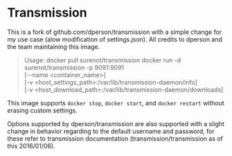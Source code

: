 # Transmission

This is a fork of github.com/dperson/transmission with a simple change for my use case (alow modification of settings.json). All credits to dperson and the team maintaining this image.

> Usage:
> docker pull surenot/transmission
> docker run -d surenot/transmission -p 9091:9091 \
>    [--name <container_name>] \
>    [-v <host_settings_path>:/var/lib/transmission-daemon/info] \
>    [-v <host_download_path>:/var/lib/transmission-daemon/downloads]

This image supports `docker stop`, `docker start`, and `docker restart` without erasing custom settings.

Options supported by dperson/transmission are also supported with a slight change in behavior regarding to the default username and password, for these refer to transmission documentation (transmission/transmission as of this 2016/01/06).

